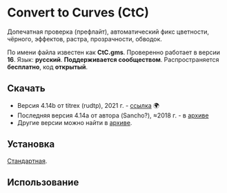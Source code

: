 # Convert to Curves (CtC)

Допечатная проверка (префлайт), автоматический фикс цветности, чёрного, эффектов, растра, прозрачности, обводок.

По имени файла известен как **CtC.gms**.
Проверенно работает в версии **16**.
Язык: **русский**.
**Поддерживается сообществом**.
Распространяется **бесплатно**, код **открытый**.

## Скачать

- Версия 4.14b от titrex (rudtp), 2021 г. - [ссылка](https://forum.rudtp.ru/resources/ctc414b.3294/) :earth_africa:
- Последняя версия 4.14a от автора (Sancho?), ≈2018 г. - в [архиве](archive/CtC414a.zip)
- Другие версии можно найти в [архиве](archive/).

## Установка

[Стандартная](..\..\articles\installation.md).

## Использование
